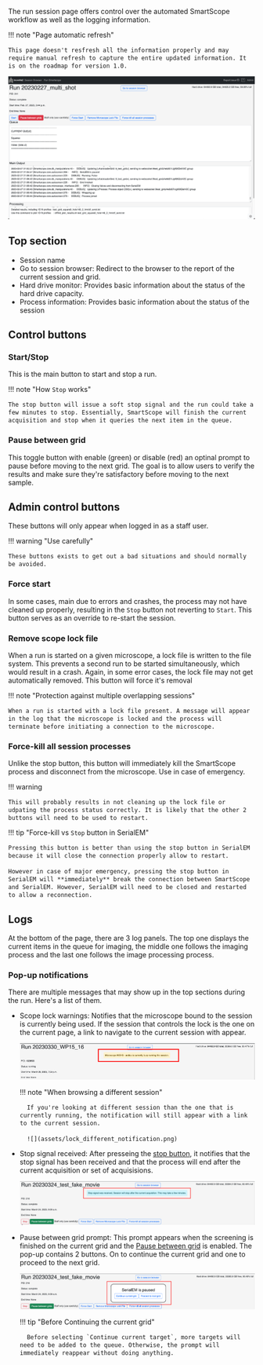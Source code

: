 The run session page offers control over the automated SmartScope workflow as well as the logging information.

!!! note "Page automatic refresh"

    This page doesn't resfresh all the information properly and may require manual refresh to capture the entire updated information. It is on the roadmap for version 1.0.

![RunSessionPage](assets/runsession.png)

## Top section

* Session name
* Go to session browser: Redirect to the browser to the report of the current session and grid.
* Hard drive monitor: Provides basic information about the status of the hard drive capacity.
* Process information: Provides basic information about the status of the session

## Control buttons

### Start/Stop
This is the main button to start and stop a run.

!!! note "How `Stop` works"

    The stop button will issue a soft stop signal and the run could take a few minutes to stop. Essentially, SmartScope will finish the current acquisition and stop when it queries the next item in the queue.

### Pause between grid

This toggle button with enable (green) or disable (red) an optinal prompt to pause before moving to the next grid. The goal is to allow users to verify the results and make sure they're satisfactory before moving to the next sample.

## Admin control buttons

These buttons will only appear when logged in as a staff user.

!!! warning "Use carefully"

    These buttons exists to get out a bad situations and should normally be avoided.


### Force start

In some cases, main due to errors and crashes, the process may not have cleaned up properly, resulting in the `Stop` button not reverting to `Start`. This button serves as an override to re-start the session.

### Remove scope lock file

When a run is started on a given microscope, a lock file is written to the file system. This prevents a second run to be started simultaneously, which would result in a crash. Again, in some error cases, the lock file may not get automatically removed. This button will force it's removal

!!! note "Protection against multiple overlapping sessions"

    When a run is started with a lock file present. A message will appear in the log that the microscope is locked and the process will terminate before initiating a connection to the microscope.

### Force-kill all session processes

Unlike the stop button, this button will immediately kill the SmartScope process and disconnect from the microscope. Use in case of emergency.

!!! warning

    This will probably results in not cleaning up the lock file or udpating the process status correctly. It is likely that the other 2 buttons will need to be used to restart.

!!! tip "Force-kill vs `Stop` button in SerialEM"

    Pressing this button is better than using the stop button in SerialEM because it will close the connection properly allow to restart. 
    
    However in case of major emergency, pressing the stop button in SerialEM will **immediately** break the connection between SmartScope and SerialEM. However, SerialEM will need to be closed and restarted to allow a reconnection.

## Logs

At the bottom of the page, there are 3 log panels. The top one displays the current items in the queue for imaging, the middle one follows the imaging process and the last one follows the image processing process.

### Pop-up notifications

There are multiple messages that may show up in the top sections during the run. Here's a list of them.

* Scope lock warnings: Notifies that the microscope bound to the session is currently being used. If the session that controls the lock is the one on the current page, a link to navigate to the current session with appear.

    ![](assets/lock_notification.png)

    !!! note "When browsing a different session"

        If you're looking at different session than the one that is currently running, the notification will still appear with a link to the current session.

        ![](assets/lock_different_notification.png)

* Stop signal received: After presseing the [stop button](#startstop), it notifies that the stop signal has been received and that the process will end after the current acquisition or set of acquisisions.

    ![](assets/stop_notification.png)

* Pause between grid prompt: This prompt appears when the screening is finished on the current grid and the [Pause between grid](#pause-between-grid) is enabled. The pop-up contains 2 buttons. On to continue the current grid and one to proceed to the next grid.

    ![](assets/pause_notification.png)

    !!! tip "Before Continuing the current grid"

        Before selecting `Continue current target`, more targets will need to be added to the queue. Otherwise, the prompt will immediately reappear without doing anything.

